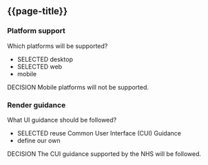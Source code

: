 ## {{page-title}}

### Platform support
Which platforms will be supported?

- <span class="label label-success">SELECTED</span> desktop
- <span class="label label-success">SELECTED</span> web
- mobile

<span class="label label-info">DECISION</span> Mobile platforms will not be supported.

### Render guidance
What UI guidance should be followed?

- <span class="label label-success">SELECTED</span> reuse Common User Interface (CUI) Guidance
- define our own

<span class="label label-info">DECISION</span> The CUI guidance supported by the NHS will be followed.

